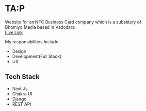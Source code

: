 
 
  
  
# TA:P

Website for an NFC Business Card company which is a subsidary of Bhomiyo Media based in Vadodara <br/>
[Live Link](https://tap-omega.vercel.app/#)
 
 My responsibilities Include
 - Design
 - Development(Full Stack)
 - UX

 ## Tech Stack
 - Next Js
 - Chakra UI
 - Django
 - REST API
